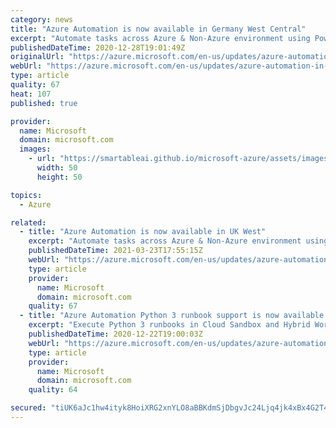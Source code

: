 ```yaml
---
category: news
title: "Azure Automation is now available in Germany West Central"
excerpt: "Automate tasks across Azure & Non-Azure environment using PowerShell and Python based scripts."
publishedDateTime: 2020-12-28T19:01:49Z
originalUrl: "https://azure.microsoft.com/en-us/updates/azure-automation-in-germany-west-central-region/"
webUrl: "https://azure.microsoft.com/en-us/updates/azure-automation-in-germany-west-central-region/"
type: article
quality: 67
heat: 107
published: true

provider:
  name: Microsoft
  domain: microsoft.com
  images:
    - url: "https://smartableai.github.io/microsoft-azure/assets/images/organizations/microsoft.com-50x50.jpg"
      width: 50
      height: 50

topics:
  - Azure

related:
  - title: "Azure Automation is now available in UK West"
    excerpt: "Automate tasks across Azure & Non-Azure environment using PowerShell and Python based scripts. "
    publishedDateTime: 2021-03-23T17:55:15Z
    webUrl: "https://azure.microsoft.com/en-us/updates/azure-automation-in-uk-west-region/"
    type: article
    provider:
      name: Microsoft
      domain: microsoft.com
    quality: 67
  - title: "Azure Automation Python 3 runbook support is now available in public preview"
    excerpt: "Execute Python 3 runbooks in Cloud Sandbox and Hybrid Worker."
    publishedDateTime: 2020-12-22T19:00:03Z
    webUrl: "https://azure.microsoft.com/en-us/updates/azure-automation-python-3-public-preview/"
    type: article
    provider:
      name: Microsoft
      domain: microsoft.com
    quality: 64

secured: "tiUK6aJc1hw4ityk8HoiXRG2xnYLO8aBBKdmSjDbgvJc24Ljq4jk4xBx4G2T4YtcpnxcbAQBxl+3BLXJMWZmKY7EKvByPIIaXfSZ0qd0HdRhrLDu+oLIKv0nGR1HsVpgHq2+vThkz/+u9T4w37PzooAl+IlV17+GJIA/EX3RfvEXnS2CZeOzmGDwiB8XKdPmLcGd/RRVY00NCA0nAyM4LBPiOpUhDHNm/yfL05iyI9ygYfAQygHO4UkQxcuXFbUWnj8vUjLNRpqWX8juq8+1TODrNhMTDyyC+zRBVksRdjrJX4frZFQnUFjMD/HmppECpqSGW2j8Ih6ND6f3pwGWk2SoeON0UHXRsDdhOMb6u8o=;D5frayqItm+2Z1V4BDlpgQ=="
---
```


